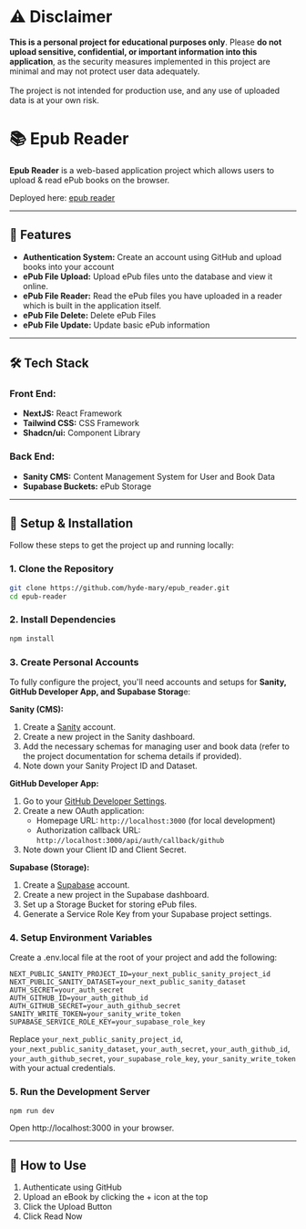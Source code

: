 # ⚠️ Disclaimer

**This is a personal project for educational purposes only**.
Please **do not upload sensitive, confidential, or important information into this application**, as the security measures implemented in this project are minimal and may not protect user data adequately. <br><br>
The project is not intended for production use, and any use of uploaded data is at your own risk.

# 📚 **Epub Reader**

**Epub Reader** is a web-based application project which allows users to upload & read ePub books on the browser.

Deployed here: [epub reader](https://epub-reader-umber.vercel.app)

---

## 🚀 **Features**

- **Authentication System:** Create an account using GitHub and upload books into your account
- **ePub File Upload:** Upload ePub files unto the database and view it online.
- **ePub File Reader:** Read the ePub files you have uploaded in a reader which is built in the application itself.
- **ePub File Delete:** Delete ePub Files
- **ePub File Update:** Update basic ePub information

---

## 🛠 **Tech Stack**

### Front End:

- **NextJS:** React Framework
- **Tailwind CSS:** CSS Framework
- **Shadcn/ui:** Component Library

### Back End:

- **Sanity CMS:** Content Management System for User and Book Data
- **Supabase Buckets:** ePub Storage

---

## 📂 **Setup & Installation**

Follow these steps to get the project up and running locally:

### 1. Clone the Repository

```bash
git clone https://github.com/hyde-mary/epub_reader.git
cd epub-reader
```

### 2. Install Dependencies

```bash
npm install
```

### 3. Create Personal Accounts

To fully configure the project, you'll need accounts and setups for **Sanity, GitHub Developer App, and Supabase Storag**e:

**Sanity (CMS):**

1. Create a [Sanity](https://www.sanity.io/) account.
2. Create a new project in the Sanity dashboard.
3. Add the necessary schemas for managing user and book data (refer to the project documentation for schema details if provided).
4. Note down your Sanity Project ID and Dataset.

**GitHub Developer App:**

1. Go to your [GitHub Developer Settings](https://github.com/settings/developers).
2. Create a new OAuth application:
   - Homepage URL: `http://localhost:3000` (for local development)
   - Authorization callback URL: `http://localhost:3000/api/auth/callback/github`
3. Note down your Client ID and Client Secret.

**Supabase (Storage):**

1. Create a [Supabase](https://supabase.com/) account.
2. Create a new project in the Supabase dashboard.
3. Set up a Storage Bucket for storing ePub files.
4. Generate a Service Role Key from your Supabase project settings.

### 4. Setup Environment Variables

Create a .env.local file at the root of your project and add the following:

```env
NEXT_PUBLIC_SANITY_PROJECT_ID=your_next_public_sanity_project_id
NEXT_PUBLIC_SANITY_DATASET=your_next_public_sanity_dataset
AUTH_SECRET=your_auth_secret
AUTH_GITHUB_ID=your_auth_github_id
AUTH_GITHUB_SECRET=your_auth_github_secret
SANITY_WRITE_TOKEN=your_sanity_write_token
SUPABASE_SERVICE_ROLE_KEY=your_supabase_role_key
```

Replace `your_next_public_sanity_project_id`, `your_next_public_sanity_dataset`, `your_auth_secret`, `your_auth_github_id`, `your_auth_github_secret`, `your_supabase_role_key`, `your_sanity_write_token` with your actual credentials.

### 5. Run the Development Server

```bash
npm run dev
```

Open http://localhost:3000 in your browser.

---

## 🔧 **How to Use**

1. Authenticate using GitHub
2. Upload an eBook by clicking the + icon at the top
3. Click the Upload Button
4. Click Read Now
